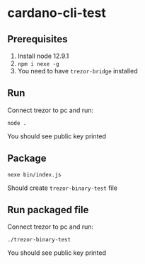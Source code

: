 # cardano-cli-test

## Prerequisites
1. Install node 12.9.1
2. `npm i nexe -g`
4. You need to have `trezor-bridge` installed

## Run
Connect trezor to pc and run:
```
node .
```
You should see public key printed

## Package
```
nexe bin/index.js
```
Should create `trezor-binary-test` file

## Run packaged file
Connect trezor to pc and run:
```
./trezor-binary-test
```
You should see public key printed
